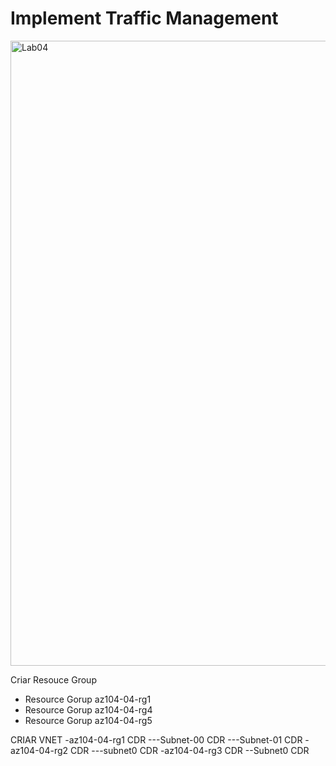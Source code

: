 # Implement Traffic Management

</p>
<img src="https://user-images.githubusercontent.com/91704169/228569707-90c173a8-659f-4800-b4b7-59a2cce04dc1.png" min-width=1000px" max-width="100px" width="1000px" align="centter" alt="Lab04">

Criar Resouce Group
- Resource Gorup az104-04-rg1
- Resource Gorup az104-04-rg4
- Resource Gorup az104-04-rg5

CRIAR VNET
-az104-04-rg1   CDR
  ---Subnet-00  CDR
  ---Subnet-01  CDR
-az104-04-rg2   CDR
 ---subnet0     CDR
-az104-04-rg3   CDR
  --Subnet0     CDR
